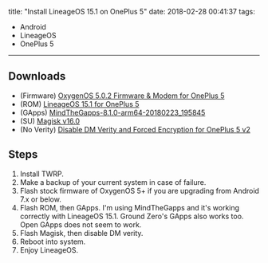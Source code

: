 title: "Install LineageOS 15.1 on OnePlus 5"
date: 2018-02-28 00:41:37
tags:
- Android
- LineageOS
- OnePlus 5
---
## Downloads

- (Firmware) [OxygenOS 5.0.2 Firmware & Modem for OnePlus 5](https://jamal2367.com/downloads/OnePlus%205/Firmware%20%2B%20Modems/Android%208.0.0/OxygenOS/OnePlus5_5.0.2-FIRMWARE%2BMODEM-flashable.zip)
- (ROM) [LineageOS 15.1 for OnePlus 5](https://forum.xda-developers.com/oneplus-5/development/rom-lineageos-15-1-oreo-oneplus-5-t3727228)
- (GApps) [MindTheGapps-8.1.0-arm64-20180223_195845](https://androidfilehost.com/?fid=962187416754462508)
- (SU) [Magisk v16.0](https://forum.xda-developers.com/apps/magisk/official-magisk-v7-universal-systemless-t3473445)
- (No Verity) [Disable DM Verity and Forced Encryption for OnePlus 5 v2](https://forum.xda-developers.com/showpost.php?p=75705679&postcount=602)

## Steps

1. Install TWRP.
2. Make a backup of your current system in case of failure.
3. Flash stock firmware of OxygenOS 5+ if you are upgrading from Android 7.x or below.
4. Flash ROM, then GApps. I'm using MindTheGapps and it's working correctly with LineageOS 15.1. Ground Zero's GApps also works too. Open GApps does not seem to work.
5. Flash Magisk, then disable DM verity.
6. Reboot into system.
7. Enjoy LineageOS.
